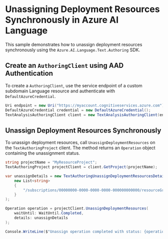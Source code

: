 # Unassigning Deployment Resources Synchronously in Azure AI Language

This sample demonstrates how to unassign deployment resources synchronously using the `Azure.AI.Language.Text.Authoring` SDK.

## Create an `AuthoringClient` using AAD Authentication

To create a `AuthoringClient`, use the service endpoint of a custom subdomain Language resource and authenticate with `DefaultAzureCredential`.

```C# Snippet:TextAnalysisAuthoring_CreateWithDefaultAzureCredential
Uri endpoint = new Uri("https://myaccount.cognitiveservices.azure.com");
DefaultAzureCredential credential = new DefaultAzureCredential();
TextAnalysisAuthoringClient client = new TextAnalysisAuthoringClient(endpoint, credential);
```

## Unassign Deployment Resources Synchronously

To unassign deployment resources, call `UnassignDeploymentResources` on the `TextAuthoringProject` client. The method returns an `Operation` object containing the unassignment status.

```C# Snippet:Sample18_TextAuthoring_UnassignDeploymentResources
string projectName = "MyResourceProject";
TextAuthoringProject projectClient = client.GetProject(projectName);

var unassignDetails = new TextAuthoringUnassignDeploymentResourcesDetails(
    new List<string>
    {
        "/subscriptions/00000000-0000-0000-0000-000000000000/resourceGroups/my-resource-group/providers/Microsoft.CognitiveServices/accounts/my-cognitive-account"
    }
);

Operation operation = projectClient.UnassignDeploymentResources(
    waitUntil: WaitUntil.Completed,
    details: unassignDetails
);

Console.WriteLine($"Unassign operation completed with status: {operation.GetRawResponse().Status}");
```
